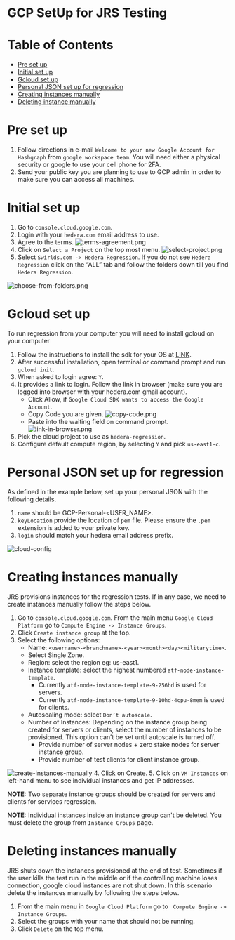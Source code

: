 # GCP SetUp for JRS Testing
# **Table of Contents**

- [Pre set up](#pre-setup)
- [Initial set up](#initial-setup)
- [Gcloud set up](#gcloud-setup)
- [Personal JSON set up for regression](#json-setup)
- [Creating instances manually](#manual-creation)
- [Deleting instance manually](#delete-manually)

<a name="pre-setup"></a>

# **Pre set up**
1. Follow directions in e-mail `Welcome to your new Google Account for Hashgraph` from `google workspace team`. You will need either a physical security or google to use your cell phone for 2FA.
2. Send your public key you are planning to use to GCP admin in order to make sure you can access all machines.

<a name="initial-setup"></a>

# **Initial set up**
1. Go to `console.cloud.google.com`.
2. Login with your `hedera.com` email address to use.
3. Agree to the terms. ![terms-agreement.png](../assets/terms-agreement.png)
4. Click on `Select a Project` on the top most menu. ![select-project.png](../assets/select-project.png)
5. Select `Swirlds.com -> Hedera Regression`. If you do not see `Hedera Regression` click on the “ALL” tab and follow the folders down till you find `Hedera Regression`.

![choose-from-folders.png](../assets/choose-from-folders.png)

<a name="gcloud-setup"></a>

# **Gcloud set up**
To run regression from your computer you will need to install gcloud on your computer

1. Follow the instructions to install the sdk for your OS at [LINK](https://cloud.google.com/sdk/docs/install).
2. After successful installation, open terminal or command prompt and  run `gcloud init`.
3. When asked to login agree: `Y`.
4. It provides a link to login. Follow the link in browser (make sure you are logged into browser with your hedera.com gmail account).
    - Click Allow, if `Google Cloud SDK wants to access the Google Account`. 
    - Copy Code you are given. ![copy-code.png](../assets/copy-code.png)
    - Paste into the waiting field on command prompt. ![link-in-browser.png](../assets/link-in-browser.png)
5. Pick the cloud project to use as `hedera-regression`.
6. Configure default compute region, by selecting `Y` and pick `us-east1-c`.


<a name="json-setup"></a>

# **Personal JSON set up for regression**
As defined in the example below, set up your personal JSON with the following details.
1. `name` should be GCP-Personal-<USER_NAME>.
2. `keyLocation` provide the location of `pem` file. Please ensure the `.pem` extension is added to your private key.
3. `login` should match your hedera email address prefix.

![cloud-config](../assets/cloud-config.png)

<a name="manual-creation"></a>

# **Creating instances manually**

JRS provisions instances for the regression tests. If in any case, we need to create instances manually follow the steps below.
1. Go to `console.cloud.google.com`. From the main menu `Google Cloud Platform` go to `Compute Engine -> Instance Groups`.
2. Click `Create instance group` at the top.
3. Select the following options:
    - Name: `<username>-<branchname>-<year><month><day><militarytime>`.
    - Select Single Zone.   
    - Region: select the region eg: us-east1.
    - Instance template:  select the highest numbered `atf-node-instance-template`. 
        - Currently `atf-node-instance-template-9-256hd` is used for servers.
        - Currently `atf-node-instance-template-9-10hd-4cpu-8mem` is used for clients.
    - Autoscaling mode: select `Don’t autoscale`.
    - Number of Instances: Depending on the instance group being created for servers or clients, select the number of instances to be provisioned. This option can’t be set until autoscale is turned off.
      - Provide number of server nodes + zero stake nodes for server instance group.
      - Provide number of test clients for client instance group.
        
![create-instances-manually](../assets/create-instances-manually.png) 
4. Click on Create.
5. Click on `VM Instances` on left-hand menu to see individual instances and get IP addresses.
   
**NOTE:** Two separate instance groups should be created for servers and clients for services regression.

**NOTE:** Individual instances inside an instance group can't be deleted. You must delete the group from `Instance Groups` page.

<a name="delete-manually"></a>

# **Deleting instances manually**

JRS shuts down the instances provisioned at the end of test. Sometimes if the user kills the test run in the middle or if the controlling machine loses connection, google cloud instances are not shut down. In this scenario delete the instances manually by following the steps below.

1. From the main menu in `Google Cloud Platform` go to ` Compute Engine -> Instance Groups`.
2. Select the groups with your name that should not be running.
3. Click `Delete` on the top menu.